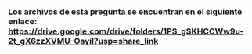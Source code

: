### Los archivos de esta pregunta se encuentran en el siguiente enlace: https://drive.google.com/drive/folders/1PS_gSKHCCWw9u-2t_gX6zzXVMU-OayiI?usp=share_link